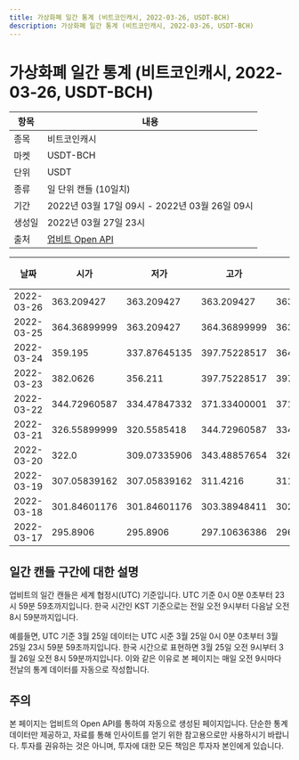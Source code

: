 ```yaml
---
title: 가상화폐 일간 통계 (비트코인캐시, 2022-03-26, USDT-BCH)
description: 가상화폐 일간 통계 (비트코인캐시, 2022-03-26, USDT-BCH)
---
```



가상화폐 일간 통계 (비트코인캐시, 2022-03-26, USDT-BCH)
===

|항목|내용|
|--|--|
|종목|비트코인캐시|
|마켓|USDT-BCH|
|단위|USDT|
|종류|일 단위 캔들 (10일치)|
|기간|2022년 03월 17일 09시 - 2022년 03월 26일 09시|
|생성일|2022년 03월 27일 23시|
|출처|[업비트 Open API](https://docs.upbit.com)|


|날짜|시가|저가|고가|종가|비고|
|--|--|--|--|--|--|
|2022-03-26|363.209427|363.209427|363.209427|363.209427|    |
|2022-03-25|364.36899999|363.209427|364.36899999|363.209427|    |
|2022-03-24|359.195|337.87645135|397.75228517|364.36899999|    |
|2022-03-23|382.0626|356.211|397.75228517|397.75228517|    |
|2022-03-22|344.72960587|334.47847332|371.33400001|371.33400001|    |
|2022-03-21|326.55899999|320.5585418|344.72960587|334.28421578|    |
|2022-03-20|322.0|309.07335906|343.48857654|326.161|    |
|2022-03-19|307.05839162|307.05839162|311.4216|311.4216|    |
|2022-03-18|301.84601176|301.84601176|303.38948411|302.0|    |
|2022-03-17|295.8906|295.8906|297.10636386|296.6922|    |


일간 캔들 구간에 대한 설명
---


업비트의 일간 캔들은 세계 협정시(UTC) 기준입니다. 
UTC 기준 0시 0분 0초부터 23시 59분 59초까지입니다. 
한국 시간인 KST 기준으로는 전일 오전 9시부터 다음날 오전 8시 59분까지입니다. 


예를들면, UTC 기준 3월 25일 데이터는 UTC 시준 3월 25일 0시 0분 0초부터 3월 25일 23시 59분 59초까지입니다. 
한국 시간으로 표현하면 3월 25일 오전 9시부터 3월 26일 오전 8시 59분까지입니다. 
이와 같은 이유로 본 페이지는 매일 오전 9시마다 전날의 통계 데이터를 자동으로 작성합니다. 


주의
---


본 페이지는 업비트의 Open API를 통하여 자동으로 생성된 페이지입니다. 
단순한 통계 데이터만 제공하고, 자료를 통해 인사이트를 얻기 위한 참고용으로만 사용하시기 바랍니다. 
투자를 권유하는 것은 아니며, 투자에 대한 모든 책임은 투자자 본인에게 있습니다. 

